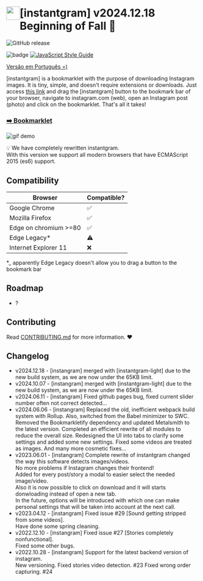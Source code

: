 # <img style="float: left; vertical-align: bottom; " width="35" src="https://upload.wikimedia.org/wikipedia/commons/4/4c/Typescript_logo_2020.svg"> [instantgram] v2024.12.18 Beginning of Fall 🍂
![GitHub release](https://img.shields.io/badge/release-v2024.12.18-green)

![badge](https://img.shields.io/badge/for-instagram-yellow.svg?style=flat-square)
[![JavaScript Style Guide](https://img.shields.io/badge/code%20style-standard-brightgreen.svg?style=flat-square)](http://standardjs.com/)

[Versão em Português =)](http://saschaheim.github.io/instantgram/lang/pt-br)

[instantgram] is a bookmarklet with the purpose of downloading Instagram images. It is tiny, simple, and doesn't require extensions or downloads. Just access [this link][1] and drag the [instantgram] button to the bookmark bar of your browser, navigate to instagram.com (web), open an Instagram post (photo) and click on the bookmarklet. That's all it takes!

### [:arrow_right: Bookmarklet][1]

![gif demo](img/demo.gif)

:bulb: We have completely rewritten instantgram. \
With this version we support all modern browsers that have ECMAScript 2015 (es6) support.

## Compatibility

|       Browser        |     Compatible?    |
| -------------------- | -------------------|
| Google Chrome        | :white_check_mark: |
| Mozilla Firefox     | :white_check_mark: |
| Edge on chromium >=80 | :white_check_mark: |
| Edge Legacy*                | :warning:          |
| Internet Explorer 11 | :x: |
*_ apparently Edge Legacy doesn't allow you to drag a button to the bookmark bar


## Roadmap

- ?

## Contributing

Read [CONTRIBUTING.md](CONTRIBUTING.md) for more information. :heart:

## Changelog
- v2024.12.18 - [instangram] merged with [instantgram-light] due to the new build system, as we are now under the 65KB limit.
- v2024.10.07 - [instangram] merged with [instantgram-light] due to the new build system, as we are now under the 65KB limit.
- v2024.06.11 - [instangram] Fixed github pages bug, fixed current slider number often not correct detected...
- v2024.06.06 - [instangram] Replaced the old, inefficient webpack build system with Rollup. Also, switched from the Babel minimizer to SWC. Removed the Bookmarkletify dependency and updated Metalsmith to the latest version. Completed an efficient rewrite of all modules to reduce the overall size. Redesigned the UI into tabs to clarify some settings and added some new settings. Fixed some videos are treated as images. And many more cosmetic fixes...
- v2023.06.01 - [instangram] Complete rewrite of instantgram changed the way this software detects images/videos.\
No more problems if Instagram changes their frontend!\
Added for every post/story a modal to easier select the needed image/video.\
Also it is now possible to click on download and it will starts donwloading instead of open a new tab.\
In the future, options will be introduced with which one can make personal settings that will be taken into account at the next call.
- v2023.04.12 - [instangram] Fixed issue #29 [Sound getting stripped from some videos]. \
Have done some spring cleaning.
- v2022.12.10 - [instangram] Fixed issue #27 [Stories completely nonfunctional]. \
Fixed some other bugs.
- v2022.10.28 - [instangram] Support for the latest backend version of instagram. \
New versioning.
Fixed stories video detection. #23
Fixed wrong order capturing. #24


[1]:http://saschaheim.github.io/instantgram
